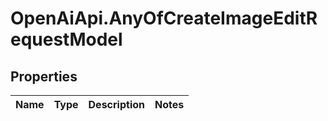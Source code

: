 # OpenAiApi.AnyOfCreateImageEditRequestModel

## Properties
Name | Type | Description | Notes
------------ | ------------- | ------------- | -------------
